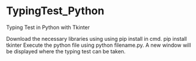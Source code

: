 # TypingTest_Python
Typing Test in Python with Tkinter

Download the necessary libraries using using pip install in cmd.
  pip install tkinter
Execute the python file using python filename.py.
A new window will be displayed where the typing test can be taken.
